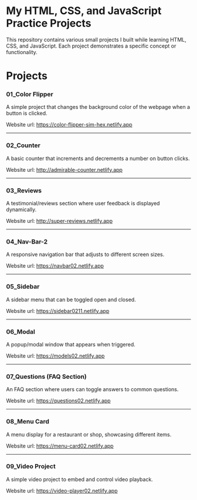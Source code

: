 
# My HTML, CSS, and JavaScript Practice Projects

This repository contains various small projects I built while learning HTML, CSS, and JavaScript. Each project demonstrates a specific concept or functionality.

# Projects


### 01_Color Flipper

A simple project that changes the background color of the webpage when a button is clicked.

Website url: 
https://color-flipper-sim-hex.netlify.app

---

### 02_Counter
A basic counter that increments and decrements a number on button clicks.

Website url: 
http://admirable-counter.netlify.app

---

### 03_Reviews
A testimonial/reviews section where user feedback is displayed dynamically.

Website url:
http://super-reviews.netlify.app

---

### 04_Nav-Bar-2
A responsive navigation bar that adjusts to different screen sizes.

Website url:
https://navbar02.netlify.app

---

### 05_Sidebar
A sidebar menu that can be toggled open and closed.

Website url:
https://sidebar0211.netlify.app

---

### 06_Modal

A popup/modal window that appears when triggered.

Website url:
https://models02.netlify.app

---

### 07_Questions (FAQ Section)

An FAQ section where users can toggle answers to common questions.

Website url:
https://questions02.netlify.app

---

### 08_Menu Card

A menu display for a restaurant or shop, showcasing different items.

Website url:
https://menu-card02.netlify.app

---

### 09_Video Project

A simple video project to embed and control video playback.

Website url:
https://video-player02.netlify.app

